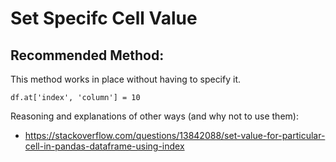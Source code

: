 # Set Specifc Cell Value

## Recommended Method:
This method works in place without having to specify it.
```
df.at['index', 'column'] = 10
```

Reasoning and explanations of other ways (and why not to use them):
* https://stackoverflow.com/questions/13842088/set-value-for-particular-cell-in-pandas-dataframe-using-index
